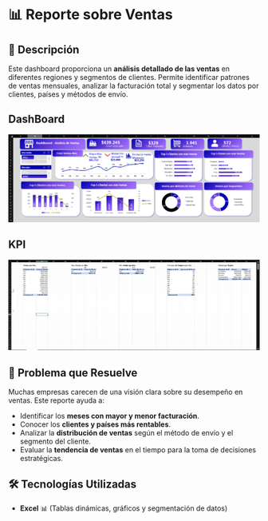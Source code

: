 # 📊 Reporte sobre Ventas

## 📌 Descripción  
Este dashboard proporciona un **análisis detallado de las ventas** en diferentes regiones y segmentos de clientes. Permite identificar patrones de ventas mensuales, analizar la facturación total y segmentar los datos por clientes, países y métodos de envío.

## DashBoard
![alt text](DashBoard.png)

## KPI
![alt text](KPI.png)

## 🎯 Problema que Resuelve  
Muchas empresas carecen de una visión clara sobre su desempeño en ventas. Este reporte ayuda a:

- Identificar los **meses con mayor y menor facturación**.
- Conocer los **clientes y países más rentables**.
- Analizar la **distribución de ventas** según el método de envío y el segmento del cliente.
- Evaluar la **tendencia de ventas** en el tiempo para la toma de decisiones estratégicas.

## 🛠️ Tecnologías Utilizadas  
- **Excel** 📊 (Tablas dinámicas, gráficos y segmentación de datos)